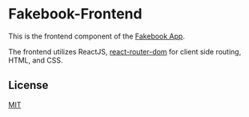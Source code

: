 # Fakebook-Frontend

This is the frontend component of the [Fakebook App](https://github.com/JinhaKimGH/Fakebook-App).

The frontend utilizes ReactJS, [react-router-dom](https://reactrouter.com/en/main) for client side routing, HTML, and CSS.

## License

[MIT](https://choosealicense.com/licenses/mit/)
